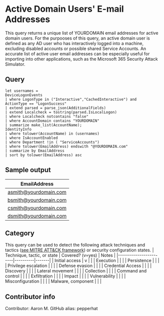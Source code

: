 # Active Domain Users' E-mail Addresses
This query returns a unique list of YOURDOMAIN email addresses for active domain users. For the purpooses of this query, an active domain user is defined as any AD user who has interactively logged into a machine, excluding  disabled accounts or possible shared Service Accounts. An accurate list of active user email addresses can be especially useful for importing into other applications, such as the Microsoft 365 Security Attack Simulator.

## Query
```
let usernames =
DeviceLogonEvents
| where LogonType in ("Interactive","CachedInteractive") and ActionType == "LogonSuccess"
| extend parsed = parse_json(AdditionalFields)
| extend Localcheck = tostring(parsed.IsLocalLogon)
| where Localcheck notcontains "false"
| where AccountDomain contains "YOURDOMAIN"
| summarize make_list(AccountName);
IdentityInfo
| where tolower(AccountName) in (usernames) 
| where IsAccountEnabled 
| where Department !in ( "ServiceAccounts")
| where tolower(EmailAddress) endswith "@YOURDOMAIN.com"
| summarize by EmailAddress
| sort by tolower(EmailAddress) asc 
```
## Sample output  
| EmailAddress | 
|:---------------:|
| asmith@yourdomain.com | 
| bsmith@yourdomain.com | 
| csmith@yourdomain.com | 
| dsmith@yourdomain.com | 

## Category
This query can be used to detect the following attack techniques and tactics ([see MITRE ATT&CK framework](https://attack.mitre.org/)) or security configuration states.
| Technique, tactic, or state | Covered? (v=yes) | Notes |
|------------------------|----------|-------|
| Initial access | v |  |
| Execution |  |  |
| Persistence |  |  | 
| Privilege escalation |  |  |
| Defense evasion |  |  | 
| Credential Access |  |  | 
| Discovery |  |  | 
| Lateral movement |  |  | 
| Collection |  |  | 
| Command and control |  |  | 
| Exfiltration |  |  | 
| Impact |  |  |
| Vulnerability |  |  |
| Misconfiguration |  |  |
| Malware, component |  |  |

## Contributor info
Contributor: Aaron M.
GitHub alias: pepperhat
